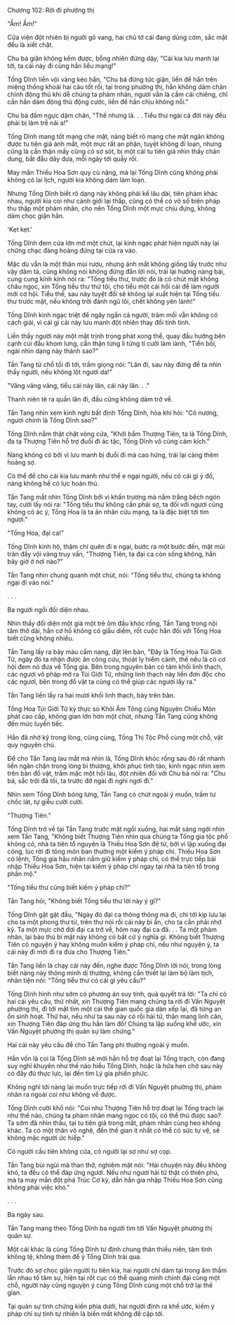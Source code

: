




Chương 102: Rời đi phường thị


"Ầm! Ầm!"

Cửa viện đột nhiên bị người gõ vang, hai chủ tớ cái đang dùng cơm, sắc mặt đều là xiết chặt.

Chu bá giận không kềm được, bỗng nhiên đứng dậy, "Cái kia lưu manh lại tới, ta cái này đi cùng hắn liều mạng!"

Tống Dĩnh liền vội vàng kéo hắn, "Chu bá đừng tức giận, liền để hắn trên miệng thống khoái hai câu tốt rồi, tại trong phường thị, hắn không dám chân chính động thủ khi dễ chúng ta phàm nhân, ngươi vẫn là cầm cái chiêng, chỉ cần hắn dám động thủ động cước, liền để hắn chịu không nổi."

Chu bá đấm ngực dậm chân, "Thế nhưng là. . . Tiểu thư ngài cả đời này đều phải bị làm trễ nải a!"

Tống Dĩnh mang tốt mạng che mặt, nàng biết rõ mạng che mặt ngăn không được tu tiên giả ánh mắt, một mực rất an phận, tuyệt không đi loạn, nhưng cũng là cẩn thận mấy cũng có sơ sót, bị một cái tu tiên giả nhìn thấy chân dung, bắt đầu dây dưa, mỗi ngày tới quấy rối.

May mắn Thiếu Hoa Sơn quy củ nặng, mà lại Tống Dĩnh cũng không phải không có lai lịch, người kia không dám làm loạn.

Nhưng Tống Dĩnh biết rõ dạng này không phải kế lâu dài, tiên phàm khác nhau, người kia coi như cảnh giới lại thấp, cũng có thể có vô số biện pháp thu thập một phàm nhân, cho nên Tống Dĩnh một mực chịu đựng, không dám chọc giận hắn.

'Kẹt kẹt.'

Tống Dĩnh đem cửa lớn mở một chút, lại kinh ngạc phát hiện người này lại chững chạc đàng hoàng đứng tại cửa ra vào.

Mặc dù vẫn là một thân mùi rượu, nhưng ánh mắt không giống lấy trước như vậy dâm tà, cũng không nói không đứng đắn lời nói, trái lại hướng nàng bái, cung cung kính kính nói ra: "Tống tiểu thư, trước đó là có chút mắt không châu ngọc, xin Tống tiểu thư thứ tội, cho tiểu một cái hối cải để làm người mới cơ hội. Tiểu thề, sau này tuyệt đối sẽ không lại xuất hiện tại Tống tiểu thư trước mặt, nếu không trời đánh ngũ lôi, chết không yên lành!"

Tống Dĩnh kinh ngạc triệt để ngây ngẩn cả người, trăm mối vẫn không có cách giải, vì cái gì cái này lưu manh đột nhiên thay đổi tính tình.

Liền thấy người này một mặt trịnh trọng phát xong thề, quay đầu hướng bên cạnh cúi đầu khom lưng, cẩn thận từng li từng tí cười làm lành, "Tiền bối, ngài nhìn dạng này thành sao?"

Tần Tang từ chỗ tối đi tới, trầm giọng nói: "Lăn đi, sau này đừng để ta nhìn thấy ngươi, nếu không lột ngươi da!"

"Vâng vâng vâng, tiểu cái này lăn, cái này lăn. . ."

Thanh niên tè ra quần lăn đi, đầu cũng không dám trở về.

Tần Tang nhìn xem kinh nghi bất định Tống Dĩnh, hòa khí hỏi: "Cô nương, ngươi chính là Tống Dĩnh sao?"

Tống Dĩnh nắm thật chặt vòng cửa, "Khởi bẩm Thượng Tiên, ta là Tống Dĩnh, đa tạ Thượng Tiên hỗ trợ đuổi đi ác tặc, Tống Dĩnh vô cùng cảm kích."

Nàng không có bởi vì lưu manh bị đuổi đi mà cao hứng, trái lại càng thêm hoảng sợ.

Có thể để cho cái kia lưu manh như thế e ngại người, nếu có cái gì ý đồ, nàng không hề có lực hoàn thủ.

Tần Tang mắt nhìn Tống Dĩnh bởi vì khẩn trương mà nắm trắng bệch ngón tay, cười lấy nói ra: "Tống tiểu thư không cần phải sợ, ta đối với ngươi cũng không có ác ý, Tống Hoa là ta ân nhân cứu mạng, ta là đặc biệt tới tìm ngươi."

"Tống Hoa, đại ca!"

Tống Dĩnh kinh hô, thậm chí quên đi e ngại, bước ra một bước đến, mặt mũi tràn đầy vội vàng truy vấn, "Thượng Tiên, ta đại ca còn sống không, hắn bây giờ ở nơi nào?"

Tần Tang nhìn chung quanh một chút, nói: "Tống tiểu thư, chúng ta không ngại đi vào nói."

. . .

Ba người ngồi đối diện nhau.

Nhìn thấy đối diện một già một trẻ ôm đầu khóc rống, Tần Tang trong nội tâm thở dài, hắn cơ hồ không có giấu diếm, rốt cuộc hắn đối với Tống Hoa biết cũng không nhiều.

Tần Tang lấy ra bảy màu cẩm nang, đặt lên bàn, "Đây là Tống Hoa Túi Giới Tử, ngày đó ta nhận được ân công cứu, thoát ly hiểm cảnh, thề nếu là có cơ hội đem nó đưa về Tống gia. Bên trong nguyên bản có tám khối linh thạch, các ngươi vô pháp mở ra Túi Giới Tử, những linh thạch này liền đơn độc cho các ngươi, bên trong đồ vật ta cũng có thể giúp các ngươi lấy ra."

Tần Tang liền lấy ra hai mươi khối linh thạch, bày trên bàn.

Tống Hoa Túi Giới Tử kỳ thực so Khôi Âm Tông cùng Nguyên Chiếu Môn phát cao cấp, không gian lớn hơn một chút, nhưng Tần Tang cũng không đến mức luyến tiếc.

Hắn đã nhớ kỹ trong lòng, cũng cùng, Tống Thị Tộc Phổ cùng một chỗ, vật quy nguyên chủ.

Để cho Tần Tang lau mắt mà nhìn là, Tống Dĩnh khóc rống sau đó rất nhanh liền ngăn chặn trong lòng bi thương, khôi phục tỉnh táo, kinh ngạc nhìn xem trên bàn đồ vật, trầm mặc một hồi lâu, đột nhiên đối với Chu bá nói ra: "Chu bá, sắc trời đã tối, ta trước đỡ ngài đi nghỉ ngơi đi."

Nhìn xem Tống Dĩnh bóng lưng, Tần Tang có chút ngoài ý muốn, trầm tư chốc lát, tự giễu cười cười.

"Thượng Tiên."

Tống Dĩnh trở về tại Tần Tang trước mặt ngồi xuống, hai mắt sáng ngời nhìn xem Tần Tang, "Không biết Thượng Tiên nhìn qua chúng ta Tống gia tộc phổ không có, nhà ta tiên tổ nguyên là Thiếu Hoa Sơn đệ tử, bởi vì lập xuống đại công, lúc rời đi tông môn ban thưởng một kiếm ý pháp chỉ. Thiếu Hoa Sơn có lệnh, Tống gia hậu nhân nắm giữ kiếm ý pháp chỉ, có thể trực tiếp bái nhập Thiếu Hoa Sơn, hiện tại kiếm ý pháp chỉ ngay tại nhà ta tiên tổ trong phần mộ."

"Tống tiểu thư cũng biết kiếm ý pháp chỉ?"

Tần Tang hỏi, "Không biết Tống tiểu thư lời này ý gì?"

Tống Dĩnh gật gật đầu, "Ngày đó đại ca thông thông mà đi, chỉ tới kịp lưu lại cho ta một phong thư từ, trên thư nói rồi cái này bí ẩn, cho ta cần phải nhớ kỹ. Ta một mực chờ đợi đại ca trở về, hôm nay đại ca đã. . . Ta một phàm nhân, lại bảo thủ bí mật này không có bất cứ ý nghĩa gì. Không biết Thượng Tiên có nguyện ý hay không muốn kiếm ý pháp chỉ, nếu như nguyện ý, ta cái này đi mời đi ra đưa cho Thượng Tiên."

Tần Tang liền là chạy cái này đến, nghe được Tống Dĩnh lời nói, trong lòng biết nàng này thông minh dị thường, không cần thiết lại làm bộ làm tịch, nhân tiện nói: "Tống tiểu thư có cái gì yêu cầu?"

Tống Dĩnh hình như sớm có phương án suy tính, quả quyết trả lời: "Ta chỉ có hai cái yêu cầu, thứ nhất, xin Thượng Tiên mang chúng ta rời đi Vấn Nguyệt phường thị, đi tới mặt tìm một cái thế gian quốc gia dàn xếp lại, đã từng an ổn sinh hoạt. Thứ hai, nếu như ta sau này có rồi hài tử, thân mang linh căn, xin Thượng Tiên đáp ứng thu hắn làm đồ! Chúng ta lập xuống khế ước, xin Vấn Nguyệt phường thị quản sự làm chứng."

Hai cái này yêu cầu để cho Tần Tang phi thường ngoài ý muốn.

Hắn vốn là coi là Tống Dĩnh sẽ mời hắn hỗ trợ đoạt lại Tống trạch, còn đang suy nghĩ khuyên như thế nào hiểu Tống Dĩnh, hoặc là hứa hẹn chờ sau này có đầy đủ thực lực, lại đến tìm Lý gia phiền phức.

Không nghĩ tới nàng lại muốn trực tiếp rời đi Vấn Nguyệt phường thị, phàm nhân ra ngoài coi như không về được.

Tống Dĩnh cười khổ nói: "Coi như Thượng Tiên hỗ trợ đoạt lại Tống trạch lại như thế nào, chúng ta phàm nhân mang ngọc có tội, có thể thủ được sao? Ta sớm đã nhìn thấu, tại tu tiên giả trong mắt, phàm nhân cùng heo không khác. Ta có một thân võ nghệ, đến thế gian ít nhất có thể có sức tự vệ, sẽ không mặc người ức hiếp."

Có người cầu tiên không cửa, có người lại sợ như sợ cọp.

Tần Tang bùi ngùi mà than thở, nghiêm mặt nói: "Hai chuyện này đều không khó, ta đều có thể đáp ứng ngươi. Nếu như ngươi hài tử thật có thiên phú, mà ta may mắn đột phá Trúc Cơ kỳ, dẫn hắn gia nhập Thiếu Hoa Sơn cũng không phải việc khó."

. . .

Ba ngày sau.

Tần Tang mang theo Tống Dĩnh ba người tìm tới Vấn Nguyệt phường thị quản sự.

Một cái khác là cùng Tống Dĩnh tư định chung thân thiếu niên, tâm tính không tệ, không thèm để ý Tống Dĩnh trải qua.

Trước đó sợ chọc giận người tu tiên kia, hai người chỉ dám tại trong âm thầm lẫn nhau tố tâm sự, hiện tại rốt cục có thể quang minh chính đại cùng một chỗ, người này cũng nguyện ý cùng Tống Dĩnh cùng một chỗ trở lại thế gian.

Tại quản sự tình chứng kiến phía dưới, hai người định ra khế ước, kiếm ý pháp chỉ sự tình tự nhiên là biến mất không đề cập tới.




